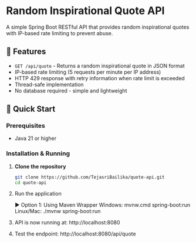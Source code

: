 # Random Inspirational Quote API

A simple Spring Boot RESTful API that provides random inspirational quotes with IP-based rate limiting to prevent abuse.

## 🌟 Features

- `GET /api/quote` - Returns a random inspirational quote in JSON format
- IP-based rate limiting (5 requests per minute per IP address)
- HTTP 429 response with retry information when rate limit is exceeded
- Thread-safe implementation
- No database required - simple and lightweight

## 🚀 Quick Start

### Prerequisites
- Java 21 or higher

### Installation & Running

1. **Clone the repository**
   ```bash
   git clone https://github.com/TejasriBailika/quote-api.git
   cd quote-api

2. Run the application

   ▶ Option 1: Using Maven Wrapper
      Windows: mvnw.cmd spring-boot:run
      Linux/Mac: ./mvnw spring-boot:run

3. API is now running at:
   http://localhost:8080

4. Test the endpoint:
   http://localhost:8080/api/quote

